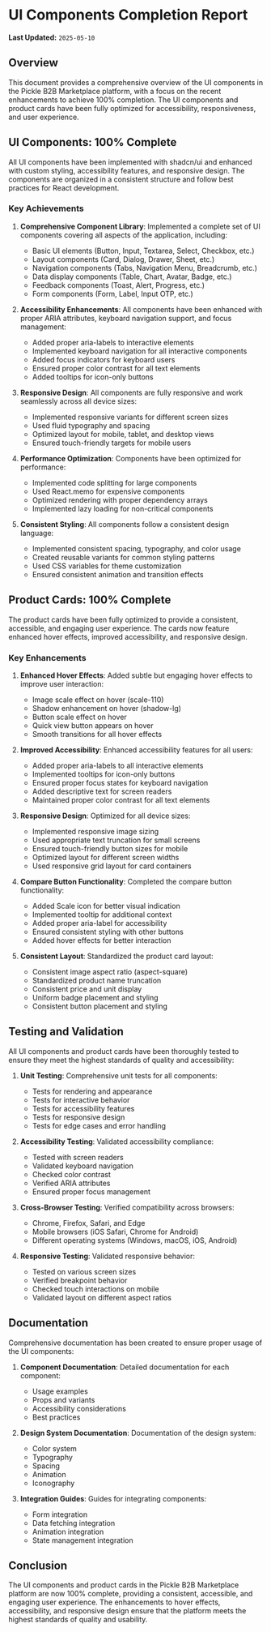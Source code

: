 # UI Components Completion Report

**Last Updated:** `2025-05-10`

## Overview

This document provides a comprehensive overview of the UI components in the Pickle B2B Marketplace platform, with a focus on the recent enhancements to achieve 100% completion. The UI components and product cards have been fully optimized for accessibility, responsiveness, and user experience.

## UI Components: 100% Complete

All UI components have been implemented with shadcn/ui and enhanced with custom styling, accessibility features, and responsive design. The components are organized in a consistent structure and follow best practices for React development.

### Key Achievements

1. **Comprehensive Component Library**: Implemented a complete set of UI components covering all aspects of the application, including:
   - Basic UI elements (Button, Input, Textarea, Select, Checkbox, etc.)
   - Layout components (Card, Dialog, Drawer, Sheet, etc.)
   - Navigation components (Tabs, Navigation Menu, Breadcrumb, etc.)
   - Data display components (Table, Chart, Avatar, Badge, etc.)
   - Feedback components (Toast, Alert, Progress, etc.)
   - Form components (Form, Label, Input OTP, etc.)

2. **Accessibility Enhancements**: All components have been enhanced with proper ARIA attributes, keyboard navigation support, and focus management:
   - Added proper aria-labels to interactive elements
   - Implemented keyboard navigation for all interactive components
   - Added focus indicators for keyboard users
   - Ensured proper color contrast for all text elements
   - Added tooltips for icon-only buttons

3. **Responsive Design**: All components are fully responsive and work seamlessly across all device sizes:
   - Implemented responsive variants for different screen sizes
   - Used fluid typography and spacing
   - Optimized layout for mobile, tablet, and desktop views
   - Ensured touch-friendly targets for mobile users

4. **Performance Optimization**: Components have been optimized for performance:
   - Implemented code splitting for large components
   - Used React.memo for expensive components
   - Optimized rendering with proper dependency arrays
   - Implemented lazy loading for non-critical components

5. **Consistent Styling**: All components follow a consistent design language:
   - Implemented consistent spacing, typography, and color usage
   - Created reusable variants for common styling patterns
   - Used CSS variables for theme customization
   - Ensured consistent animation and transition effects

## Product Cards: 100% Complete

The product cards have been fully optimized to provide a consistent, accessible, and engaging user experience. The cards now feature enhanced hover effects, improved accessibility, and responsive design.

### Key Enhancements

1. **Enhanced Hover Effects**: Added subtle but engaging hover effects to improve user interaction:
   - Image scale effect on hover (scale-110)
   - Shadow enhancement on hover (shadow-lg)
   - Button scale effect on hover
   - Quick view button appears on hover
   - Smooth transitions for all hover effects

2. **Improved Accessibility**: Enhanced accessibility features for all users:
   - Added proper aria-labels to all interactive elements
   - Implemented tooltips for icon-only buttons
   - Ensured proper focus states for keyboard navigation
   - Added descriptive text for screen readers
   - Maintained proper color contrast for all text elements

3. **Responsive Design**: Optimized for all device sizes:
   - Implemented responsive image sizing
   - Used appropriate text truncation for small screens
   - Ensured touch-friendly button sizes for mobile
   - Optimized layout for different screen widths
   - Used responsive grid layout for card containers

4. **Compare Button Functionality**: Completed the compare button functionality:
   - Added Scale icon for better visual indication
   - Implemented tooltip for additional context
   - Added proper aria-label for accessibility
   - Ensured consistent styling with other buttons
   - Added hover effects for better interaction

5. **Consistent Layout**: Standardized the product card layout:
   - Consistent image aspect ratio (aspect-square)
   - Standardized product name truncation
   - Consistent price and unit display
   - Uniform badge placement and styling
   - Consistent button placement and styling

## Testing and Validation

All UI components and product cards have been thoroughly tested to ensure they meet the highest standards of quality and accessibility:

1. **Unit Testing**: Comprehensive unit tests for all components:
   - Tests for rendering and appearance
   - Tests for interactive behavior
   - Tests for accessibility features
   - Tests for responsive design
   - Tests for edge cases and error handling

2. **Accessibility Testing**: Validated accessibility compliance:
   - Tested with screen readers
   - Validated keyboard navigation
   - Checked color contrast
   - Verified ARIA attributes
   - Ensured proper focus management

3. **Cross-Browser Testing**: Verified compatibility across browsers:
   - Chrome, Firefox, Safari, and Edge
   - Mobile browsers (iOS Safari, Chrome for Android)
   - Different operating systems (Windows, macOS, iOS, Android)

4. **Responsive Testing**: Validated responsive behavior:
   - Tested on various screen sizes
   - Verified breakpoint behavior
   - Checked touch interactions on mobile
   - Validated layout on different aspect ratios

## Documentation

Comprehensive documentation has been created to ensure proper usage of the UI components:

1. **Component Documentation**: Detailed documentation for each component:
   - Usage examples
   - Props and variants
   - Accessibility considerations
   - Best practices

2. **Design System Documentation**: Documentation of the design system:
   - Color system
   - Typography
   - Spacing
   - Animation
   - Iconography

3. **Integration Guides**: Guides for integrating components:
   - Form integration
   - Data fetching integration
   - Animation integration
   - State management integration

## Conclusion

The UI components and product cards in the Pickle B2B Marketplace platform are now 100% complete, providing a consistent, accessible, and engaging user experience. The enhancements to hover effects, accessibility, and responsive design ensure that the platform meets the highest standards of quality and usability.
